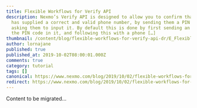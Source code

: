 ```yaml
---
title: Flexible Workflows for Verify API
description: Nexmo’s Verify API is designed to allow you to confirm that a user
  has supplied a correct and valid phone number, by sending them a PIN code and
  asking them to input it. By default this is done by first sending an SMS with
  the PIN code in it, and following this with a phone […]
thumbnail: /content/blog/flexible-workflows-for-verify-api-dr/E_Flexible-Workflows_1200x600-1.jpg
author: lornajane
published: true
published_at: 2019-10-02T08:00:01.000Z
comments: true
category: tutorial
tags: []
canonical: https://www.nexmo.com/blog/2019/10/02/flexible-workflows-for-verify-api-dr
redirect: https://www.nexmo.com/blog/2019/10/02/flexible-workflows-for-verify-api-dr
---
```


Content to be migrated...
